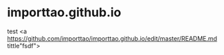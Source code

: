 # importtao.github.io
test
<a https://github.com/importtao/importtao.github.io/edit/master/README.md  tittle"fsdf">
